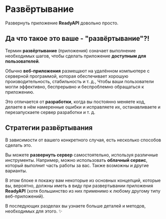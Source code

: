 # Развёртывание

Развернуть приложение **ReadyAPI** довольно просто.

## Да что такое это ваше - "развёртывание"?!

Термин **развёртывание** (приложения) означает выполнение необходимых шагов, чтобы сделать приложение **доступным для пользователей**.

Обычно **веб-приложения** размещают на удалённом компьютере с серверной программой, которая обеспечивает хорошую производительность, стабильность и т. д., Чтобы ваши пользователи могли эффективно, беспрерывно и беспроблемно обращаться к приложению.

Это отличается от **разработки**, когда вы постоянно меняете код, делаете в нём намеренные ошибки и исправляете их, останавливаете и перезапускаете сервер разработки и т. д.

## Стратегии развёртывания

В зависимости от вашего конкретного случая, есть несколько способов сделать это.

Вы можете **развернуть сервер** самостоятельно, используя различные инструменты. Например, можно использовать **облачный сервис**, который выполнит часть работы за вас. Также возможны и другие варианты.

В этом блоке я покажу вам некоторые из основных концепций, которые вы, вероятно, должны иметь в виду при развертывании приложения **ReadyAPI** (хотя большинство из них применимо к любому другому типу веб-приложений).

В последующих разделах вы узнаете больше деталей и методов, необходимых для этого. ✨
